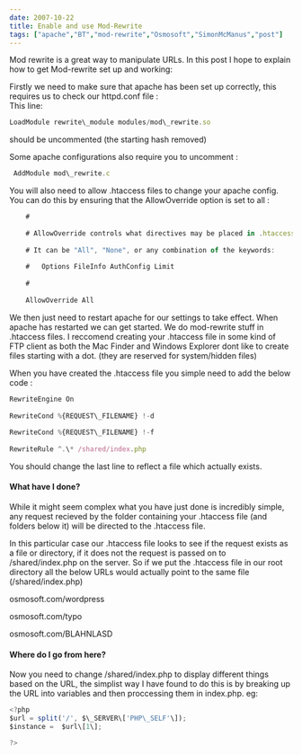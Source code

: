 ```yaml
---
date: 2007-10-22
title: Enable and use Mod-Rewrite
tags: ["apache","BT","mod-rewrite","Osmosoft","SimonMcManus","post"]
---
```

Mod rewrite is a great way to manipulate URLs. In this post I hope to explain how to get Mod-rewrite set up and working:  
  
Firstly we need to make sure that apache has been set up correctly, this requires us to check our httpd.conf file :  
This line:  
```js
LoadModule rewrite\_module modules/mod\_rewrite.so
```
  
should be uncommented (the starting hash removed)  
  
Some apache configurations also require you to uncomment :  
```js
 AddModule mod\_rewrite.c
```
  
You will also need to allow .htaccess files to change your apache config. You can do this by ensuring that the AllowOverride option is set to all :  
```js
    #
  
    # AllowOverride controls what directives may be placed in .htaccess files.
  
    # It can be "All", "None", or any combination of the keywords:
  
    #   Options FileInfo AuthConfig Limit
  
    #
  
    AllowOverride All
```
  
We then just need to restart apache for our settings to take effect. When apache has restarted we can get started. We do mod-rewrite stuff in .htaccess files. I reccomend creating your .htaccess file in some kind of FTP client as both the Mac Finder and Windows Explorer dont like to create files starting with a dot. (they are reserved for system/hidden files)  
  
When you have created the .htaccess file you simple need to add the below code :  
```js
RewriteEngine On
  
RewriteCond %{REQUEST\_FILENAME} !-d
  
RewriteCond %{REQUEST\_FILENAME} !-f
  
RewriteRule ^.\* /shared/index.php
```
  
You should change the last line to reflect a file which actually exists.  

#### What have I done?

  
While it might seem complex what you have just done is incredibly simple, any request recieved by the folder containing your .htaccess file (and folders below it) will be directed to the .htaccess file.  
  
In this particular case our .htaccess file looks to see if the request exists as a file or directory, if it does not the request is passed on to /shared/index.php on the server. So if we put the .htaccess file in our root directory all the below URLs would actually point to the same file (/shared/index.php)  
  
osmosoft.com/wordpress  
  
osmosoft.com/typo  
  
osmosoft.com/BLAHNLASD  

#### Where do I go from here?

  
Now you need to change /shared/index.php to display different things based on the URL, the simplist way I have found to do this is by breaking up the URL into variables and then proccessing them in index.php. eg:  
```js
<?php
$url = split('/', $\_SERVER\['PHP\_SELF'\]);
$instance =  $url\[1\];

?>
```

        